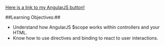 [Here is a link to my AngularJS button!](https://tiy-mariefilbey-angularbutton.surge.sh)

##Learning Objectives:##

* Understand how AngularJS $scope works within controllers and your HTML.
* Know how to use directives and binding to react to user interactions.
